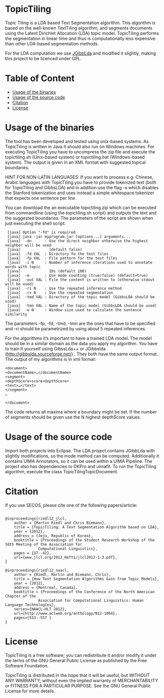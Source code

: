 # TopicTiling

Topic Tiling is a LDA based Text Segmentation algorithm. 
This algorithm is based on the well-known TextTiling 
algorithm, and segments documents using the Latent 
Dirichlet Allocation (LDA) topic model. TopicTiling performs 
the segmentation in linear time and thus is computationally 
less expensive than other LDA-based segmentation methods. 

For the LDA computation we use [JGibbLda](http://jgibblda.sourceforge.net/) and modified it slightly, making this project to be licenced under GPL.


Table of Content
================


  * [Usage of the binaries](#usage-of-the-binaries)
  * [Usage of the source code](#usage-of-the-source-code)
  * [Citation](#citation)
  * [License](#license)




Usage of the binaries
===============

The tool has been developed and tested using unix-based systems.
As TopicTiling is written in Java it should also run on Windows
machines. For executing TopicTiling you have to uncompress the 
zip file and execute the topictiling.sh (Unix-based system) or 
topictiling.bat (Windows-based system). The output is given in 
an XML format with suggested topical boundaries.

HINT FOR NON-LATIN LANGUAGES:
If you want to process e.g. Chinese, Arabic languages with TopicTiling
you have to provide tokenized text (both for TopicTiling and GibbsLDA)
and in addition use the flag -s which disables the Stanford tokenization
and uses instead a simple whitespace tokenizer that expects one sentence
per line

You can download the an executable topictiling.zip which can be executed from commandline (using the topictiling.sh script) and outputs the text and the suggested boundaries. The parameters of the script are shown when just executing the shell script:

```
 [java] Option "-fd" is required
 [java] java -jar myprogram.jar [options...] arguments...
 [java]  -dn      : Use the direct neighbor otherwise the highest neighbor will be used
 [java]             (default false)
 [java]  -fd VAL  : Directory fo the test files
 [java]  -fp VAL  : File pattern for the test files
 [java]  -i N     : Number of inference iterations used to annotate words with topic
 [java]             IDs (default 100)
 [java]  -m       : Use mode counting (true/false) (default=true)
 [java]  -out VAL : File the content is written to (otherwise stdout will be used)
 [java]  -ri N    : Use the repeated inference method
 [java]  -rs N    : Use the repeated segmentation
 [java]  -tmd VAL : Directory of the topic model (GibbsLDA should be used)
 [java]  -tmn VAL : Name of the topic model (GibbsLDA should be used)
 [java]  -w N     : Window size used to calculate the sentence similarity
```

The parameters -fp, -fd, -tmd, -tmn are the ones that have to be specified and –ri should be parametrized by using about 5 repeated inferences.

For the algorithms it’s important to have a trained LDA model. The model should be in a similar domain as the data you apply my algorithm. You have to train it yourself using GibssLda++ or JGibbslda (http://gibbslda.sourceforge.net/) . They both have the same output format. The output of my algorithms is in xml format:

```
<document>
<documentName>…</documentName>
<segment>
<depthScore>score<depthScore>
<text>…</text>
</segment>
…

</document>
```

The code returns all maxima where a boundary might be set. If the number of segments should be given use the N highest depthScore values. 


Usage of the source code
===============
Import both projects into Eclipse. The LDA project contains JGibbLda with slightly modifications, so the mode method can be computed. Additionally it contains UIMA Annotators, so it can be used within a UIMA Pipeline. The project also has dependencies to DKPro and uimafit. To run the TopicTiling algorithm, execute the class TopicTilingTopicDocument. 

Citation
===============
If you use SECOS, please cite one of the following papers/article:

```

@inproceedings{riedl12_jlcl,
	author = {Martin Riedl and Chris Biemann},
	title = {TopicTiling: A Text Segmentation Algorithm based on LDA},
	year = {2012},
	address = {Jeju, Republic of Korea},
	booktitle = {Proceedings of the Student Research Workshop of the 50th Meeting of the Association for
               Computational Linguistics},
	pages = {37--42},
	url={www.jlcl.org/2012_Heft1/jlcl2012-1-3.pdf},
}

@inproceedings{riedl12_naacl,
	author = {Riedl, Martin and Biemann, Chris},
	title = {How Text Segmentation Algorithms Gain from Topic Models},
	year = {2012},
	address = {Montreal, Canada},
	booktitle = {Proceedings of the Conference of the North American Chapter of the
               Association for Computational Linguistics: Human Language Technologies},
	series={NAACL-HLT 2012},
	url={http://www.aclweb.org/anthology/N12-1064},
	pages={553--557 }
}
```



License
===============
TopicTiling is a free software; you can redistribute it and/or modify it under the terms of the GNU General Public License as published by the Free Software Foundation.

TopicTiling is distributed in the hope that it will be useful, but WITHOUT ANY WARRANTY; without even the implied warranty of MERCHANTABILITY or FITNESS FOR A PARTICULAR PURPOSE. See the GNU General Public License for more details.



